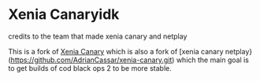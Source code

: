 # Xenia Canaryidk

credits to the team that made xenia canary and netplay

This is a fork of [Xenia Canary](https://github.com/xenia-canary/xenia-canary) which is also a fork of [xenia canary netplay}(https://github.com/AdrianCassar/xenia-canary.git) which the main goal is to get builds of cod black ops 2 to be more stable.
